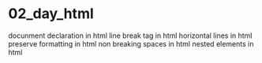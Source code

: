 # 02_day_html
docunment declaration in html
line break tag in html
horizontal lines in html
preserve formatting in html
non breaking spaces in html
nested elements in html
